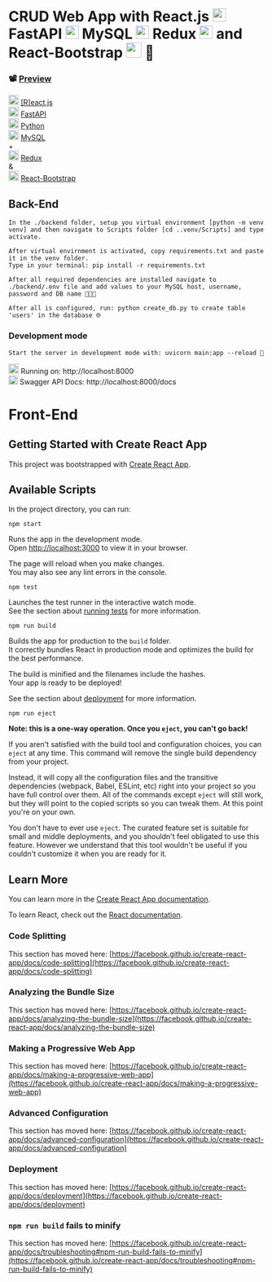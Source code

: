 # CRUD Web App with React.js <img src="https://cdn.icon-icons.com/icons2/2415/PNG/512/react_original_logo_icon_146374.png" width="26px"/> FastAPI <img src="https://fastapi.tiangolo.com/img/icon-white.svg" width="26px"/> MySQL <img src="https://cdn.icon-icons.com/icons2/2107/PNG/512/file_type_mysql_icon_130379.png" width="26px"/> Redux <img src="https://cdn.icon-icons.com/icons2/2415/PNG/512/redux_original_logo_icon_146365.png" width="26px"/> and React-Bootstrap <img src="https://banner2.cleanpng.com/20180531/sas/kisspng-bootstrap-react-software-framework-javascript-fron-5b0f9b1ab26fd7.9058729715277494027309.jpg" width="30px"/> 🙌

### 📽️ [Preview](https://youtu.be/voSpGl-IwQo)

<img src="https://cdn.icon-icons.com/icons2/2415/PNG/512/react_original_logo_icon_146374.png" width="20px"/> [[R]eact.js](https://reactjs.org/)<br>
<img src="https://fastapi.tiangolo.com/img/icon-white.svg" width="20px"/> [FastAPI](https://fastapi.tiangolo.com/)<br>
<img src="https://cdn.icon-icons.com/icons2/2107/PNG/512/file_type_python_icon_130221.png" width="20px"/> [Python](https://www.python.org/)<br>
<img src="https://cdn.icon-icons.com/icons2/2415/PNG/512/mysql_original_wordmark_logo_icon_146417.png" width="20px"/> [MySQL](https://www.mysql.com/) <br> +<br>
<img src="https://cdn.icon-icons.com/icons2/2415/PNG/512/redux_original_logo_icon_146365.png" width="20px"/> [Redux](https://redux.js.org/) <br>
&<br>
<img src="https://banner2.cleanpng.com/20180531/sas/kisspng-bootstrap-react-software-framework-javascript-fron-5b0f9b1ab26fd7.9058729715277494027309.jpg" width="20px"/> [React-Bootstrap](https://react-bootstrap.github.io/) <br>

## Back-End

```
In the ./backend folder, setup you virtual environment [python -m venv venv] and then navigate to Scripts folder [cd ..venv/Scripts] and type activate.
```

```
After virtual envirnment is activated, copy requirements.txt and paste it in the venv folder.
Type in your terminal: pip install -r requirements.txt
```

```
After all required dependencies are installed navigate to ./backend/.env file and add values to your MySQL host, username, password and DB name 🔗🧔🔐
```

```
After all is configured, run: python create_db.py to create table 'users' in the database 🌐
```

### Development mode

```
Start the server in development mode with: uvicorn main:app --reload 🐍
```

<img src="https://cdn.icon-icons.com/icons2/1448/PNG/512/42598rocket_99004.png" width="20px"/> Running on: http://localhost:8000 <br>
[<img src="https://cdn.icon-icons.com/icons2/2107/PNG/512/file_type_swagger_icon_130134.png" width="18px"/>](https://swagger.io/) Swagger API Docs: http://localhost:8000/docs

# Front-End

## Getting Started with Create React App

This project was bootstrapped with [Create React App](https://github.com/facebook/create-react-app).

## Available Scripts

In the project directory, you can run:

```
npm start
```

Runs the app in the development mode.\
Open [http://localhost:3000](http://localhost:3000) to view it in your browser.

The page will reload when you make changes.\
You may also see any lint errors in the console.

```
npm test
```

Launches the test runner in the interactive watch mode.\
See the section about [running tests](https://facebook.github.io/create-react-app/docs/running-tests) for more information.

```
npm run build
```

Builds the app for production to the `build` folder.\
It correctly bundles React in production mode and optimizes the build for the best performance.

The build is minified and the filenames include the hashes.\
Your app is ready to be deployed!

See the section about [deployment](https://facebook.github.io/create-react-app/docs/deployment) for more information.

```
npm run eject
```

**Note: this is a one-way operation. Once you `eject`, you can't go back!**

If you aren't satisfied with the build tool and configuration choices, you can `eject` at any time. This command will remove the single build dependency from your project.

Instead, it will copy all the configuration files and the transitive dependencies (webpack, Babel, ESLint, etc) right into your project so you have full control over them. All of the commands except `eject` will still work, but they will point to the copied scripts so you can tweak them. At this point you're on your own.

You don't have to ever use `eject`. The curated feature set is suitable for small and middle deployments, and you shouldn't feel obligated to use this feature. However we understand that this tool wouldn't be useful if you couldn't customize it when you are ready for it.

## Learn More

You can learn more in the [Create React App documentation](https://facebook.github.io/create-react-app/docs/getting-started).

To learn React, check out the [React documentation](https://reactjs.org/).

### Code Splitting

This section has moved here: [https://facebook.github.io/create-react-app/docs/code-splitting](https://facebook.github.io/create-react-app/docs/code-splitting)

### Analyzing the Bundle Size

This section has moved here: [https://facebook.github.io/create-react-app/docs/analyzing-the-bundle-size](https://facebook.github.io/create-react-app/docs/analyzing-the-bundle-size)

### Making a Progressive Web App

This section has moved here: [https://facebook.github.io/create-react-app/docs/making-a-progressive-web-app](https://facebook.github.io/create-react-app/docs/making-a-progressive-web-app)

### Advanced Configuration

This section has moved here: [https://facebook.github.io/create-react-app/docs/advanced-configuration](https://facebook.github.io/create-react-app/docs/advanced-configuration)

### Deployment

This section has moved here: [https://facebook.github.io/create-react-app/docs/deployment](https://facebook.github.io/create-react-app/docs/deployment)

### `npm run build` fails to minify

This section has moved here: [https://facebook.github.io/create-react-app/docs/troubleshooting#npm-run-build-fails-to-minify](https://facebook.github.io/create-react-app/docs/troubleshooting#npm-run-build-fails-to-minify)
